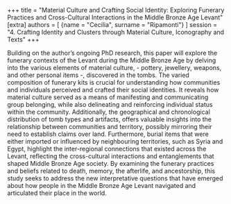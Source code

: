+++
title = "Material Culture and Crafting Social Identity: Exploring Funerary Practices and Cross-Cultural Interactions in the Middle Bronze Age Levant"
[extra]
authors = [
    {name = "Cecilia", surname = "Ripamonti"}
]
session = "4. Crafting Identity and Clusters through Material Culture, Iconography and Texts"
+++

Building on the author’s ongoing PhD research, this paper will explore the funerary contexts of the Levant during the Middle Bronze Age by delving into the various elements of material culture, - pottery, jewellery, weapons, and other personal items -, discovered in the tombs.
The varied composition of funerary kits is crucial for understanding how communities and individuals perceived and crafted their social identities. It reveals how material culture served as a means of manifesting and communicating group belonging, while also delineating and reinforcing individual status within the community. Additionally, the geographical and chronological distribution of tomb types and artifacts, offers valuable insights into the relationship between communities and territory, possibly mirroring their need to establish claims over land.
Furthermore, burial items that were either imported or influenced by neighbouring territories, such as Syria and Egypt, highlight the inter-regional connections that existed across the Levant, reflecting the cross-cultural interactions and entanglements that shaped Middle Bronze Age society.
By examining the funerary practices and beliefs related to death, memory, the afterlife, and ancestorship, this study seeks to address the new interpretative questions that have emerged about how people in the Middle Bronze Age Levant navigated and articulated their place in the world.
